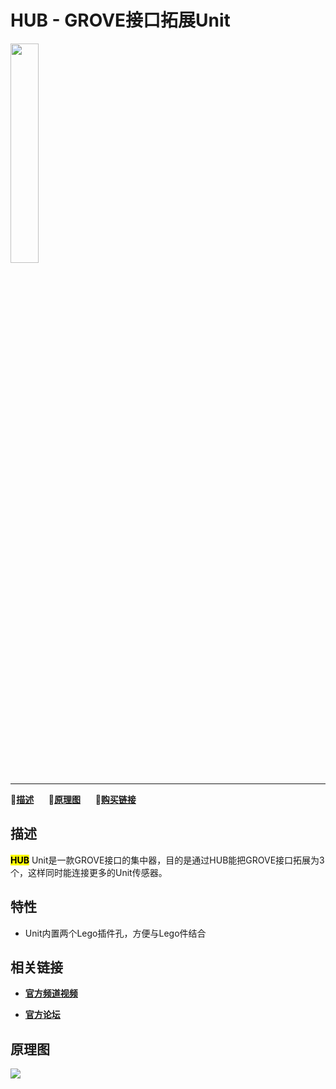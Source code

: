 # HUB - GROVE接口拓展Unit

<img src="assets/img/product_pics/unit/M5GO_Unit_hub.png" width="30%" height="30%">

***

:memo:**[描述](#描述)**&nbsp;&nbsp;&nbsp;&nbsp;&nbsp;&nbsp;:electric_plug:**[原理图](#原理图)**&nbsp;&nbsp;&nbsp;&nbsp;&nbsp;&nbsp;🛒**[购买链接](https://item.taobao.com/item.htm?spm=a1z10.3-c.w4002-1172588106.48.159c425eoqBTTY&id=578028344563)**

## 描述

**<mark>HUB</mark>** Unit是一款GROVE接口的集中器，目的是通过HUB能把GROVE接口拓展为3个，这样同时能连接更多的Unit传感器。

## 特性

-  Unit内置两个Lego插件孔，方便与Lego件结合

## 相关链接

- **[官方频道视频](https://i.youku.com/i/UNjE1ODA2MzE0OA==?spm=a2hzp.8253869.0.0)**

- **[官方论坛](http://forum.m5stack.com/)**

## 原理图

<img src="assets/img/product_pics/unit/hub_sch.JPG">
